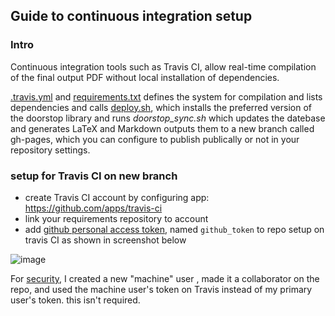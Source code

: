 
## Guide to continuous integration setup

### Intro

Continuous integration tools such as Travis CI, allow real-time compilation of the final output PDF without local installation of dependencies.

[.travis.yml](../.travis.yml) and [requirements.txt](requirements.txt)  defines the system for compilation and lists dependencies and calls [deploy.sh](../deploy.sh), which  installs the preferred version of the doorstop library and runs  _doorstop_sync.sh_ which updates the datebase and generates LaTeX and Markdown outputs them to a new branch called gh-pages, which you can configure to publish publically or not in your repository settings.

### setup for Travis CI on new branch

- create Travis CI account by configuring app: https://github.com/apps/travis-ci
- link your requirements repository to account
- add [github personal access token](https://docs.github.com/en/github/authenticating-to-github/creating-a-personal-access-token), named `github_token` to repo setup on travis CI as shown in screenshot below


![image](https://user-images.githubusercontent.com/1025951/113973312-f5664e80-97f0-11eb-8e14-45d2498cafb6.png)

For [security](https://blog.travis-ci.com/2017-05-08-security-advisory), I created a new "machine" user , made it a collaborator on the repo, and used the machine user's token on Travis instead of my primary user's token. this isn't required.
